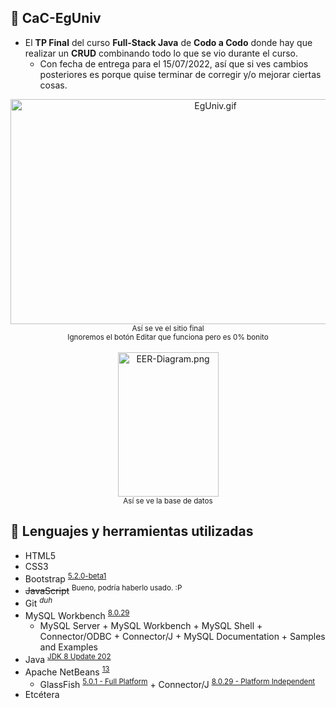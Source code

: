 ## 🎉 CaC-EgUniv
- El **TP Final** del curso **Full-Stack Java** de **Codo a Codo** donde hay que realizar un **CRUD** combinando todo lo que se vio durante el curso.
  - Con fecha de entrega para el 15/07/2022, así que si ves cambios posteriores es porque quise terminar de corregir y/o mejorar ciertas cosas.

<div align="center">
  <img src="https://i.imgur.com/pgNTJw1.gif" alt="EgUniv.gif" width="640" height="360">
  <br>
  <sup>Así se ve el sitio final<br>Ignoremos el botón Editar que funciona pero es 0% bonito</sup>
  <br>
  <br>
  <img src="https://i.imgur.com/2Oh1VFJ.png" alt="EER-Diagram.png" width="161" height="231">
  <br>
  <sup>Así se ve la base de datos</sup>
</div>

## 🧰 Lenguajes y herramientas utilizadas
- HTML5
- CSS3
- Bootstrap <sup>[5.2.0-beta1](https://getbootstrap.com/docs/5.2/getting-started/introduction/)</sup>
- ~~JavaScript~~ <sup>Bueno, podría haberlo usado. :P</sup>
- Git <sup>*duh*</sup>
- MySQL Workbench <sup>[8.0.29](https://dev.mysql.com/downloads/installer/)</sup> <!-- Clase-21.mp4 - 59:20 -->
  - MySQL Server + MySQL Workbench + MySQL Shell + Connector/ODBC + Connector/J + MySQL Documentation + Samples and Examples
- Java <sup>[JDK 8 Update 202](https://www.oracle.com/java/technologies/javase/javase8-archive-downloads.html)</sup>
- Apache NetBeans <sup>[13](https://netbeans.apache.org/download/nb13/nb13.html)</sup> <!-- Clase-31.mp4 en adelante -->
  - GlassFish <sup>[5.0.1 - Full Platform](https://javaee.github.io/glassfish/download)</sup> + Connector/J <sup>[8.0.29 - Platform Independent](https://dev.mysql.com/downloads/connector/j/)</sup>
- Etcétera <!-- Ejes temáticos: HTML, CSS, Bootstrap, JavaScript, Git, Scrum, Arquitectura, Base de datos, Vue, Java, AJAX y Spring -->
